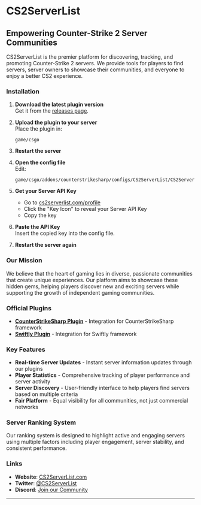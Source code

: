 # CS2ServerList

## Empowering Counter-Strike 2 Server Communities

CS2ServerList is the premier platform for discovering, tracking, and promoting Counter-Strike 2 servers. We provide tools for players to find servers, server owners to showcase their communities, and everyone to enjoy a better CS2 experience.


### Installation

1. **Download the latest plugin version**  
   Get it from the [releases page](https://github.com/CS2ServersList/CounterStrikeSharp/releases).

2. **Upload the plugin to your server**  
   Place the plugin in:  
   ```
   game/csgo
   ```

3. **Restart the server**

4. **Open the config file**  
   Edit:  
   ```
   game/csgo/addons/counterstrikesharp/configs/CS2ServerList/CS2ServerList.json
   ```

5. **Get your Server API Key**  
   - Go to [cs2serverlist.com/profile](https://cs2serverlist.com/profile)
   - Click the "Key Icon" to reveal your Server API Key
   - Copy the key

6. **Paste the API Key**  
   Insert the copied key into the config file.

7. **Restart the server again**


###  Our Mission

We believe that the heart of gaming lies in diverse, passionate communities that create unique experiences. Our platform aims to showcase these hidden gems, helping players discover new and exciting servers while supporting the growth of independent gaming communities.

### Official Plugins

- **[CounterStrikeSharp Plugin](https://github.com/CS2ServersList/CounterStrikeSharp)** - Integration for CounterStrikeSharp framework
- **[Swiftly Plugin](https://github.com/cs2serverlist/swiftly)** - Integration for Swiftly framework

### Key Features

- **Real-time Server Updates** - Instant server information updates through our plugins
- **Player Statistics** - Comprehensive tracking of player performance and server activity
- **Server Discovery** - User-friendly interface to help players find servers based on multiple criteria
- **Fair Platform** - Equal visibility for all communities, not just commercial networks

### Server Ranking System

Our ranking system is designed to highlight active and engaging servers using multiple factors including player engagement, server stability, and consistent performance.

### Links

- **Website**: [CS2ServerList.com](https://cs2serverlist.com)
- **Twitter**: [@CS2ServerList](https://twitter.com/cs2serverlist)
- **Discord**: [Join our Community](https://discord.com/invite/QZASRW2qbQ)

---
